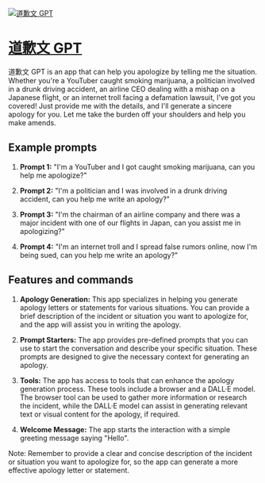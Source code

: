 [![道歉文 GPT](https://files.oaiusercontent.com/file-qZ7fAlhkApktPEvZp6VytNQW?se=2123-10-18T05%3A11%3A15Z&sp=r&sv=2021-08-06&sr=b&rscc=max-age%3D31536000%2C%20immutable&rscd=attachment%3B%20filename%3DDALL%25C2%25B7E%25202023-11-11%252013.10.13%2520-%2520An%25208-bit%2520style%2520profile%2520picture%2520of%2520a%2520man%2520crying%2520and%2520apologizing%2520at%2520a%2520press%2520conference.%2520The%2520man%2520should%2520have%2520a%2520remorseful%2520expression%252C%2520with%2520tears%2520streamin.png&sig=yAAmSDjUkgvdwTouE8A7oPyntjj64rOLobh4XxOimsI%3D)](https://chat.openai.com/g/g-fEAJyVYMu-dao-qian-wen-gpt)

# [道歉文 GPT](https://chat.openai.com/g/g-fEAJyVYMu-dao-qian-wen-gpt)

道歉文 GPT is an app that can help you apologize by telling me the situation. Whether you're a YouTuber caught smoking marijuana, a politician involved in a drunk driving accident, an airline CEO dealing with a mishap on a Japanese flight, or an internet troll facing a defamation lawsuit, I've got you covered! Just provide me with the details, and I'll generate a sincere apology for you. Let me take the burden off your shoulders and help you make amends.

## Example prompts

1. **Prompt 1:** "I'm a YouTuber and I got caught smoking marijuana, can you help me apologize?"

2. **Prompt 2:** "I'm a politician and I was involved in a drunk driving accident, can you help me write an apology?"

3. **Prompt 3:** "I'm the chairman of an airline company and there was a major incident with one of our flights in Japan, can you assist me in apologizing?"

4. **Prompt 4:** "I'm an internet troll and I spread false rumors online, now I'm being sued, can you help me write an apology?"

## Features and commands

1. **Apology Generation:** This app specializes in helping you generate apology letters or statements for various situations. You can provide a brief description of the incident or situation you want to apologize for, and the app will assist you in writing the apology.

2. **Prompt Starters:** The app provides pre-defined prompts that you can use to start the conversation and describe your specific situation. These prompts are designed to give the necessary context for generating an apology.

3. **Tools:** The app has access to tools that can enhance the apology generation process. These tools include a browser and a DALL·E model. The browser tool can be used to gather more information or research the incident, while the DALL·E model can assist in generating relevant text or visual content for the apology, if required.

4. **Welcome Message:** The app starts the interaction with a simple greeting message saying "Hello".

Note: Remember to provide a clear and concise description of the incident or situation you want to apologize for, so the app can generate a more effective apology letter or statement.